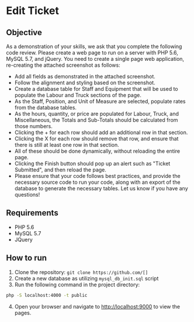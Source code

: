 # Edit Ticket

## Objective

As a demonstration of your skills, we ask that you complete the following code review. Please create a web page to run on a server with PHP 5.6, MySQL 5.7, and jQuery. You need to create a single page web application, re-creating the attached screenshot as follows:

- Add all fields as demonstrated in the attached screenshot.
- Follow the alignment and styling based on the screenshot.
- Create a database table for Staff and Equipment that will be used to populate the Labour and Truck sections of the page.
- As the Staff, Position, and Unit of Measure are selected, populate rates from the database tables.
- As the hours, quantity, or price are populated for Labour, Truck, and Miscellaneous, the Totals and Sub-Totals should be calculated from those numbers.
- Clicking the + for each row should add an additional row in that section.
- Clicking the X for each row should remove that row, and ensure that there is still at least one row in that section.
- All of these should be done dynamically, without reloading the entire page.
- Clicking the Finish button should pop up an alert such as "Ticket Submitted", and then reload the page.
- Please ensure that your code follows best practices, and provide the necessary source code to run your code, along with an export of the database to generate the necessary tables. Let us know if you have any questions!

## Requirements

- PHP 5.6
- MySQL 5.7
- JQuery

## How to run

1. Clone the repository: `git clone https://github.com/[]`
2. Create a new database as utilizing `mysql_db_init.sql` script
3. Run the following command in the project directory:

```bash
php -S localhost:4000 -t public
```

4. Open your browser and navigate to [http://localhost:9000](http://localhost:9000) to view the pages.
